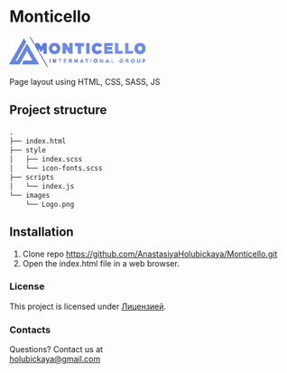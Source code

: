 # Monticello
![Лого](images/Logo.png)

Page layout using HTML, CSS, SASS, JS

## Project structure


```plaintext
.
├── index.html
├── style
│   ├── index.scss
│   └── icon-fonts.scss
├── scripts
│   └── index.js
└── images
    └── Logo.png
```
## Installation
1. Clone repo https://github.com/AnastasiyaHolubickaya/Monticello.git
2. Open the index.html file in a web browser.

### License

This project is licensed under  [Лицензией](LICENSE).

### Contacts
Questions? Contact us at  
holubickaya@gmail.com